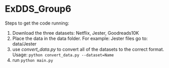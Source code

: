 # ExDDS_Group6

Steps to get the code running:
  1. Download the three datasets: Netflix, Jester, Goodreads10K
  2. Place the data in the data folder. For example: Jester files go to: data/Jester
  3. use *convert_data.py* to convert all of the datasets to the correct format. Usage: `python convert_data.py --dataset=Name`
  4. run `python main.py`